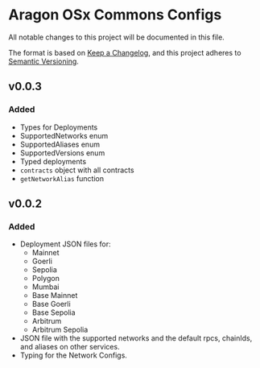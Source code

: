# Aragon OSx Commons Configs

All notable changes to this project will be documented in this file.

The format is based on [Keep a Changelog](https://keepachangelog.com/en/1.0.0/),
and this project adheres to [Semantic Versioning](https://semver.org/spec/v2.0.0.html).

## v0.0.3

### Added

- Types for Deployments
- SupportedNetworks enum
- SupportedAliases enum
- SupportedVersions enum
- Typed deployments
- `contracts` object with all contracts
- `getNetworkAlias` function

## v0.0.2

### Added

- Deployment JSON files for:
    - Mainnet
    - Goerli
    - Sepolia
    - Polygon
    - Mumbai
    - Base Mainnet
    - Base Goerli
    - Base Sepolia
    - Arbitrum
    - Arbitrum Sepolia
- JSON file with the supported networks and the default rpcs, chainIds, and aliases on other services.
- Typing for the Network Configs.


